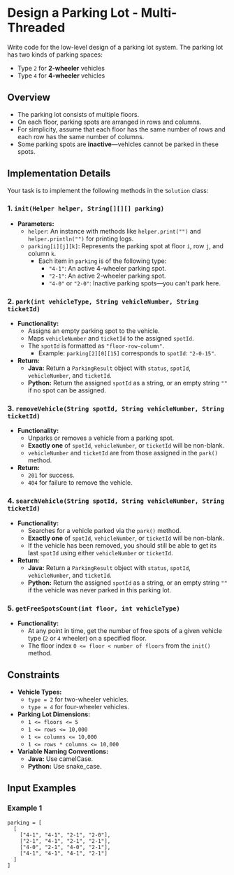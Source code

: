 # Design a Parking Lot - Multi-Threaded

Write code for the low-level design of a parking lot system. The parking lot has two kinds of parking spaces:

- Type `2` for **2-wheeler** vehicles
- Type `4` for **4-wheeler** vehicles

## Overview

- The parking lot consists of multiple floors.
- On each floor, parking spots are arranged in rows and columns.
- For simplicity, assume that each floor has the same number of rows and each row has the same number of columns.
- Some parking spots are **inactive**—vehicles cannot be parked in these spots.

## Implementation Details

Your task is to implement the following methods in the `Solution` class:

### 1. `init(Helper helper, String[][][] parking)`

- **Parameters:**
    - `helper`: An instance with methods like `helper.print("")` and `helper.println("")` for printing logs.
    - `parking[i][j][k]`: Represents the parking spot at floor `i`, row `j`, and column `k`.
        - Each item in `parking` is of the following type:
            - `"4-1"`: An active 4-wheeler parking spot.
            - `"2-1"`: An active 2-wheeler parking spot.
            - `"4-0"` or `"2-0"`: Inactive parking spots—you can't park here.

### 2. `park(int vehicleType, String vehicleNumber, String ticketId)`

- **Functionality:**
    - Assigns an empty parking spot to the vehicle.
    - Maps `vehicleNumber` and `ticketId` to the assigned `spotId`.
    - The `spotId` is formatted as `"floor-row-column"`.
        - Example: `parking[2][0][15]` corresponds to `spotId`: `"2-0-15"`.
- **Return:**
    - **Java:** Return a `ParkingResult` object with `status`, `spotId`, `vehicleNumber`, and `ticketId`.
    - **Python:** Return the assigned `spotId` as a string, or an empty string `""` if no spot can be assigned.

### 3. `removeVehicle(String spotId, String vehicleNumber, String ticketId)`

- **Functionality:**
    - Unparks or removes a vehicle from a parking spot.
    - **Exactly one** of `spotId`, `vehicleNumber`, or `ticketId` will be non-blank.
    - `vehicleNumber` and `ticketId` are from those assigned in the `park()` method.
- **Return:**
    - `201` for success.
    - `404` for failure to remove the vehicle.

### 4. `searchVehicle(String spotId, String vehicleNumber, String ticketId)`

- **Functionality:**
    - Searches for a vehicle parked via the `park()` method.
    - **Exactly one** of `spotId`, `vehicleNumber`, or `ticketId` will be non-blank.
    - If the vehicle has been removed, you should still be able to get its last `spotId` using either `vehicleNumber` or `ticketId`.
- **Return:**
    - **Java:** Return a `ParkingResult` object with `status`, `spotId`, `vehicleNumber`, and `ticketId`.
    - **Python:** Return the assigned `spotId` as a string, or an empty string `""` if the vehicle was never parked in this parking lot.

### 5. `getFreeSpotsCount(int floor, int vehicleType)`

- **Functionality:**
    - At any point in time, get the number of free spots of a given vehicle type (`2` or `4` wheeler) on a specified floor.
    - The floor index `0 <= floor < number of floors` from the `init()` method.

## Constraints

- **Vehicle Types:**
    - `type = 2` for two-wheeler vehicles.
    - `type = 4` for four-wheeler vehicles.
- **Parking Lot Dimensions:**
    - `1 <= floors <= 5`
    - `1 <= rows <= 10,000`
    - `1 <= columns <= 10,000`
    - `1 <= rows * columns <= 10,000`
- **Variable Naming Conventions:**
    - **Java:** Use camelCase.
    - **Python:** Use snake_case.

## Input Examples

### Example 1

```plaintext
parking = [
  [
    ["4-1", "4-1", "2-1", "2-0"],
    ["2-1", "4-1", "2-1", "2-1"],
    ["4-0", "2-1", "4-0", "2-1"],
    ["4-1", "4-1", "4-1", "2-1"]
  ]
]
